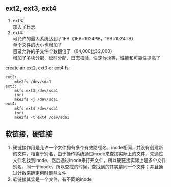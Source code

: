 ## ext2, ext3, ext4

1. ext3:  
	加入了日志
2. ext4:  
    可允许的最大系统达到了1EB（1EB=1024PB，1PB=1024TB）  
    单个文件的大小也增加了  
    目录允许的子文件个数翻倍了（64,000比32,000）  
    增加了多块分配、延时分配、日志校验、快速fsck等，性能和可靠性提高了

create an ext2, ext3 or ext4 fs:  

    ext2:
        mke2fs /dev/sda1
    ext3:
        mkfs.ext3 /dev/sda1
        (or)
        mke2fs -j /dev/sda1
    ext4:
        mkfs.ext4 /dev/sda1
        (or)
        mke2fs -t ext4 /dev/sda1
        
## 软链接，硬链接

1. 硬链接作用是允许一个文件拥有多个有效路径名，inode相同，并没有创建新的文件，相当于别名，由于操作系统通过inode来查找实际上的文件，先通过文件名找到inode，然后通过inode来打开文件，所以硬链接实际上是多个文件别名，同一个inode，所以查找的时候，查找到的其实是同一个文件；并且通过计数来确定何时删除文件
2. 软链接其实是一个文件，有不同的inode
